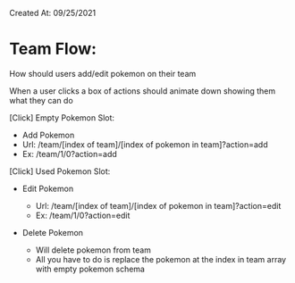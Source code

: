Created At: 09/25/2021

# Team Flow:

How should users add/edit pokemon on their team

When a user clicks a box of actions should animate down showing them what they can do

[Click] Empty Pokemon Slot:

- Add Pokemon
- Url: /team/[index of team]/[index of pokemon in team]?action=add
- Ex: /team/1/0?action=add

[Click] Used Pokemon Slot:

- Edit Pokemon

  - Url: /team/[index of team]/[index of pokemon in team]?action=edit
  - Ex: /team/1/0?action=edit

- Delete Pokemon
  - Will delete pokemon from team
  - All you have to do is replace the pokemon at the index in team array with empty pokemon schema
